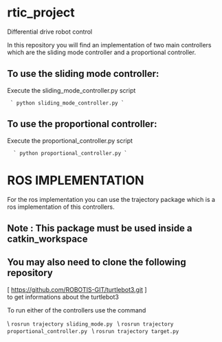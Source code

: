 # rtic_project
Differential drive robot control

In this repository you will find an implementation of two main controllers 
which are the sliding mode controller and a proportional controller.

## To use the sliding mode controller:

Execute the sliding_mode_controller.py script
    
     ` python sliding_mode_controller.py `

## To use the proportional controller:

Execute the proportional_controller.py script
        
      ` python proportional_controller.py `

# ROS IMPLEMENTATION

For the ros implementation you can use the trajectory package which is a ros implementation 
of this controllers.

## Note : This package must be used inside a catkin_workspace 
## You may also need to clone the following repository 
   [ https://github.com/ROBOTIS-GIT/turtlebot3.git ]  
   to get informations about the turtlebot3

To run either of the controllers use the command 

\ `rosrun trajectory sliding_mode.py `
\ `rosrun trajectory proportional_controller.py `
\ `rosrun trajectory target.py  `
